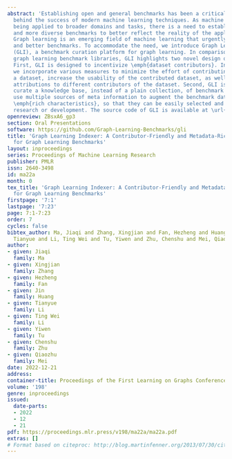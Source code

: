 ```yaml
---
abstract: 'Establishing open and general benchmarks has been a critical driving force
  behind the success of modern machine learning techniques. As machine learning is
  being applied to broader domains and tasks, there is a need to establish richer
  and more diverse benchmarks to better reflect the reality of the application scenarios.
  Graph learning is an emerging field of machine learning that urgently needs more
  and better benchmarks. To accommodate the need, we introduce Graph Learning Indexer
  (GLI), a benchmark curation platform for graph learning. In comparison to existing
  graph learning benchmark libraries, GLI highlights two novel design objectives.
  First, GLI is designed to incentivize \emph{dataset contributors}. In particular,
  we incorporate various measures to minimize the effort of contributing and maintaining
  a dataset, increase the usability of the contributed dataset, as well as encourage
  attributions to different contributors of the dataset. Second, GLI is designed to
  curate a knowledge base, instead of a plain collection, of benchmark datasets. We
  use multiple sources of meta information to augment the benchmark datasets with
  \emph{rich characteristics}, so that they can be easily selected and used in downstream
  research or development. The source code of GLI is available at \url{https://github.com/Graph-Learning-Benchmarks/gli}. '
openreview: ZBsxA6_gp3
section: Oral Presentations
software: https://github.com/Graph-Learning-Benchmarks/gli
title: 'Graph Learning Indexer: A Contributor-Friendly and Metadata-Rich Platform
  for Graph Learning Benchmarks'
layout: inproceedings
series: Proceedings of Machine Learning Research
publisher: PMLR
issn: 2640-3498
id: ma22a
month: 0
tex_title: 'Graph Learning Indexer: A Contributor-Friendly and Metadata-Rich Platform
  for Graph Learning Benchmarks'
firstpage: '7:1'
lastpage: '7:23'
page: 7:1-7:23
order: 7
cycles: false
bibtex_author: Ma, Jiaqi and Zhang, Xingjian and Fan, Hezheng and Huang, Jin and Li,
  Tianyue and Li, Ting Wei and Tu, Yiwen and Zhu, Chenshu and Mei, Qiaozhu
author:
- given: Jiaqi
  family: Ma
- given: Xingjian
  family: Zhang
- given: Hezheng
  family: Fan
- given: Jin
  family: Huang
- given: Tianyue
  family: Li
- given: Ting Wei
  family: Li
- given: Yiwen
  family: Tu
- given: Chenshu
  family: Zhu
- given: Qiaozhu
  family: Mei
date: 2022-12-21
address:
container-title: Proceedings of the First Learning on Graphs Conference
volume: '198'
genre: inproceedings
issued:
  date-parts:
  - 2022
  - 12
  - 21
pdf: https://proceedings.mlr.press/v198/ma22a/ma22a.pdf
extras: []
# Format based on citeproc: http://blog.martinfenner.org/2013/07/30/citeproc-yaml-for-bibliographies/
---
```

